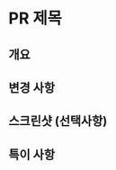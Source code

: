 # PR 제목

## 개요
<!-- PR이 해결하려는 문제에 대한 간단한 설명 -->

## 변경 사항
<!-- 구현한 기능 또는 수정한 부분 목록 -->

## 스크린샷 (선택사항)
<!-- UI 변경사항을 보여주는 스크린샷 -->

## 특이 사항
<!-- 리뷰어가 알아야 할 사항이나 특별히 주의해야 할 점 -->
